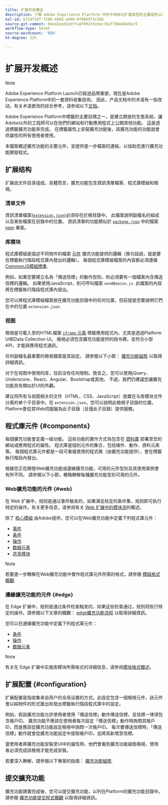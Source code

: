 ```yaml
---
title: 扩展开发概述
description: 了解 Adobe Experience Platform 中的不同标记扩展类型的主要组件以及扩展开发流程。
exl-id: b72df3df-f206-488d-a690-0f086973c5b6
source-git-commit: 8ded2aed32dffa4f0923fedac7baf798e68a9ec9
workflow-type: tm+mt
source-wordcount: '950'
ht-degree: 22%

---
```


# 扩展开发概述

>[!NOTE]
>
>Adobe Experience Platform Launch已經過品牌重塑，現在是Adobe Experience Platform中的一套資料收集技術。 因此，产品文档中的术语有一些改动。有关术语更改的综合参考，请参阅以下[文档](../term-updates.md)。

Adobe Experience Platform中標籤的主要目標之一，是建立開放的生態系統，讓Adobe以外的工程師可以在他們的網站和行動應用程式上公開其他功能。 這是透過標籤擴充功能來完成。 在標籤屬性上安裝擴充功能後，該擴充功能的功能就會供屬性的所有使用者使用。

本檔案概述擴充功能的主要元件，並提供進一步檔案的連結，以協助您進行擴充功能開發程式。

## 扩展结构

扩展由文件目录组成。具體而言，擴充功能包含資訊清單檔案、程式庫模組和檢視。

### 清单文件

資訊清單檔案([`extension.json`](./manifest.md))必須存在於根目錄中。 此檔案說明副檔名的組成以及某些檔案在目錄中的位置。 資訊清單的功能類似於 [`package.json`](https://docs.npmjs.com/files/package.json) 中的檔案 [npm](https://www.npmjs.com/) 專案。

### 库模块

程式庫模組是描述不同物件的檔案 [元件](#components) 擴充功能提供的邏輯（換句話說，就是要在標籤執行階段程式庫內發出的邏輯）。 每個程式庫模組檔案的內容都必須遵循 [CommonJS模組標準](https://nodejs.org/api/modules.html#modules-commonjs-modules).

例如，如果您要建立名為「傳送信標」的動作型別，則必須要有一個檔案內含傳送信標的邏輯。 如果使用JavaScript，則可呼叫檔案 `sendBeacon.js`. 此檔案的內容將在標籤執行階段程式庫內發出。

您可以將程式庫模組檔案放在擴充功能目錄中的任何位置，但前提是您要說明它們在中的位置 `extension.json`.

### 视图

檢視是可載入至的HTML檔案 [`iframe` 元素](https://developer.mozilla.org/zh-CN/docs/Web/HTML/Element/iframe) 標籤應用程式內，尤其是透過Platform UI和Data Collection UI。 檢視必須包含擴充功能提供的指令碼，並符合小型API，才能與應用程式通訊。

任何副檔名最重要的檢視檔案是其設定。 請參閱以下小節： [擴充功能組態](#configuration) 以取得詳細資訊。

对于在视图中使用的库，目前没有任何限制。換言之，您可以使用jQuery、Underscore、React、Angular、Bootstrap或其他。 不過，我們仍建議您讓擴充功能具有類似於UI的外觀。

建议将所有与视图相关的文件（HTML、CSS、JavaScript）放置在与库模块文件分离的单个子目录中。在 `extension.json`，您可以說明此檢視子目錄的位置。 Platform會從其Web伺服器為此子目錄（且僅此子目錄）提供服務。

## 程式庫元件 {#components}

每個擴充功能會定義一組功能。 這些功能的實作方式為包含在 [資料庫](../ui/publishing/libraries.md) 部署至您的網站或應用程式的屬性。 程式庫是個別元件的集合，包括條件、動作、資料元素等。 每個程式庫元件都是一段可重複使用的程式碼（由擴充功能提供），會在標籤執行階段內發出。

根據您正在開發Web擴充功能或邊緣擴充功能，可用的元件型別及其使用案例會有所不同。 請參閱以下小節，概略瞭解每種擴充功能型別可用的元件。

### Web擴充功能的元件 {#web}

在 Web 扩展中，规则是通过事件触发的，如果满足给定的条件集，规则即可执行特定的操作。有关更多信息，请参阅有关 [Web 扩展中的模块流](./web/flow.md)的概述。

除了 [核心模組](./web/core.md) 由Adobe提供，您可以在Web擴充功能中定義下列程式庫元件：

* [事件](./web/event-types.md)
* [条件](./web/condition-types.md)
* [操作](./web/action-types.md)
* [数据元素](./web/data-element-types.md)
* [共享模块](./web/shared.md)

>[!NOTE]
>
>若要進一步瞭解在Web擴充功能中實作程式庫元件所需的格式，請參閱 [模組格式概觀](./web/format.md).

### 邊緣擴充功能的元件 {#edge}

在 Edge 扩展中，规则是通过条件检查触发的，如果这些检查通过，规则将执行特定的操作。請參閱以下文章的概觀： [edge擴充功能流程](./edge/flow.md) 以取得詳細資訊。

您可以在邊緣擴充功能中定義下列程式庫元件：

* [条件](./edge/condition-types.md)
* [操作](./edge/action-types.md)
* [数据元素](./edge/data-element-types.md)

>[!NOTE]
>
>有关在 Edge 扩展中实施库模块所需格式的详细信息，请参阅[模块格式概述](./edge/format.md)。

## 扩展配置 {#configuration}

扩展配置是指收集来自用户的全局设置的方式。此設定包含一個檢視元件，該元件會以純物件的形式匯出和發出標籤執行階段程式庫中的設定。

例如，假設擴充功能允許使用者使用「傳送信標」動作傳送信標，且信標一律須包含帳戶ID。 擴充功能不應該在使用者每次設定「傳送信標」動作時詢問其帳戶ID，而是應該從擴充功能設定檢視中詢問一次帳戶ID。 每次要傳送信標時，「傳送信標」動作就會從擴充功能設定中提取帳戶ID，並將其新增至信標。

當使用者將擴充功能安裝至UI中的屬性時，他們會看到擴充功能組態檢視，使用者必須完成該檢視才能完成安裝。

若要深入瞭解，請參閱以下專案的指南： [擴充功能組態](./configuration.md).

## 提交擴充功能

擴充功能建置完成後，您可以提交擴充功能，以列在Platform的擴充功能目錄中。 請參閱 [擴充功能提交程式概觀](./submit/overview.md) 以取得詳細資訊。
